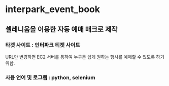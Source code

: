 # interpark_event_book

## 셀레니움을 이용한 자동 예매 매크로 제작 


### 타겟 사이트 : 인터파크 티켓 사이트

URL만 변경하면 EC2 서버를 통하여 누구든 쉽게 원하는 행사를 예매할 수 있도록 하기 위함.

### 사용 언어 및 로그램 : python, selenium
